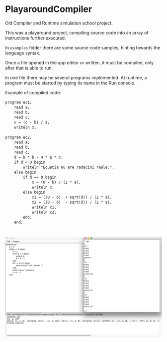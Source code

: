 # PlayaroundCompiler
Old Compiler and Runtime simulation school project.

This was a playaround project, compiling source code into an array of instructions further executed.

In `examples` folder there are some source code samples, hinting towards the language syntax.

Once a file opened in the app editor or written, it must be compiled, only after that is able to run.

In one file there may be several programs implemented. At runtime, a program must be started by typing its name in the Run console.

Example of compiled code:

```
program ec1;
	read a;
	read b;
	read c;
	x = (c - b) / a;
	writeln x;

program ec2;
	read a;
	read b;
	read c;
	d = b * b - 4 * a * c;
	if d < 0 begin
		writeln "Ecuatia nu are radacini reale.";
	else begin
		if d == 0 begin
			x = (0 - b) / (2 * a);
			writeln x;
		else begin
			x1 = ((0 - b)  + sqrt(d)) / (2 * a);
			x2 = ((0 - b)  - sqrt(d)) / (2 * a);
			writeln x1;
			writeln x2;
		end;
	end;
```

#
![alt text](https://raw.githubusercontent.com/bogdanudrescu/PlayaroundCompiler/master/sample/compiler.png)
